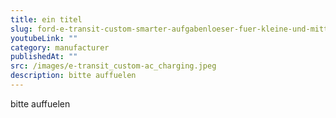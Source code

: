 ```yaml
---
title: ein titel
slug: ford-e-transit-custom-smarter-aufgabenloeser-fuer-kleine-und-mittlere-unternehmen
youtubeLink: ""
category: manufacturer
publishedAt: ""
src: /images/e-transit_custom-ac_charging.jpeg
description: bitte auffuelen
---
```

bitte auffuelen